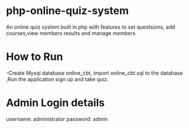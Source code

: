 # php-online-quiz-system
An online quiz system built in php with features to set questsions, add courses,view members results and manage members
# How to Run
-Create Mysql database online_cbt, import online_cbt.sql to the database
,Run the application sign up and take quiz.
#  Admin Login details
 username: administrator
 password: admin
